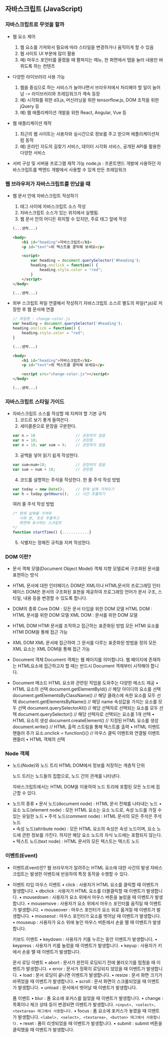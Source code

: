 ## 자바스크립트 (JavaScript)

### 자바스크립트로 무엇을 할까

- 웹 요소 제어
    1) 웹 요소를 가져와서 필요에 따라 스타일을 변경하거나 움직이게 할 수 있음
    2) 웹 사이트 UI 부분에 많이 활용
    3) 예) 마우스 포인터를 올렸을 때 펼쳐지는 메뉴, 한 화면에서 탭을 눌러 내용만 바뀌도록 하는 컨텐츠
    
- 다양한 라이브러리 사용 가능
    1) 웹을 중심으로 하는 서비스가 늘어나면서 브라우저에서 처리해야 할 일이 늘어남 -> 라이브러리와 프레임워크가 계속 등장
    2) 예) 시각화를 위한 d3.js, 머신러닝을 위한 tensorflow.js, DOM 조작을 위한 jQuery 등
    3) 예) 웹 애플리케이션 개발을 위한 React, Angular, Vue 등
    
- 웹 애플리케이션 제작
    1) 최근의 웹 사이트는 사용자와 실시간으로 정보를 주고 받으며 애플리케이션처럼 동작
    2) 예) 온라인 지도의 길찾기 서비스, 데이터 시각화 서비스, 공개된 API를 활용한 다양한 서비스

- 서버 구성 및 서버용 프로그램 제작 가능
    node.js : 프론트엔드 개발에 사용하던 자바스크립트를 백엔드 개발에서 사용할 수 있게 만든 프레임워크


### 웹 브라우저가 자바스크립트를 만났을 때

- 웹 문서 안에 자바스크립트 작성하기
    1) <script> 태그와 </script> 태그 사이에 자바스크립트 소스 작성
    2) 자바스크립트 소스가 있는 위치에서 실행됨.
    3) 웹 문서 안의 어디든 위치할 수 있지만, 주로 </body> 태그 앞에 작성    
    
    ```html
    (...생략...)

    <body>
        <h1 id="heading">자바스크립트</h1>
        <p id="text">위 텍스트를 클릭해 보세요</p>

        <script>
            var heading = document.querySelector('#heading');
            heading.onclick = function() {
                heading.style.color = "red";
            }
        </script>
    </body>

    (...생략...)
    ```

- 외부 스크립트 파일 연결해서 작성하기
    자바스크립트 소스르 별도의 파일(*.js)로 저장한 후 웹 문서에 연결

    ```js
    // 파일명 : change-color.js
    var heading = document.querySelector('#heading');
    heading.onclick = function() {
        heading.style.color = "red";
    }
    ```

    ```html
    (...생략...)

    <body>
        <h1 id="heading">자바스크립트</h1>
        <p id="text">위 텍스트를 클릭해 보세요</p>

        <script src="change-color.js"></script>
    </body>

    (...생략...)

### 자바스크립트 스타일 가이드

- 자바스크립트 소스를 작성할 때 지켜야 할 기본 규칙
    1) 코드르 보기 좋게 들여쓴다.
    2) 세미콜론으로 문장을 구분한다.
    ```js
    var n = 10                  // 권장하지 않음
    var n = 10;                 // 권장함
    var n = 10; var sum = 0;    // 권장하지 않음
    ```
    3) 공백을 넣어 읽기 쉽게 작성한다.
    ```js
    var sum=num+10;             // 권장하지 않음
    var sum = num + 10;         // 권장함
    ```
    4) 코드를 설명하는 주석을 작성한다.
    한 줄 주석 작성 방법
    ```js
    var today = new Date();     // 현재 날짜 가져오기
    var h = today.getHours();   // 시간 추출하기
    ```
    여러 줄 주석 작성 방법
    ```js
    /* 현재 날짜를 가져와
       시와 분, 초로 추출하고
       화면에 표시하는 스크립트
    */
    function startTime() {............}
    ```
    5) 식별자는 정해진 규칙을 지켜 작성한다.

### DOM 이란?

- 문서 객체 모델(Document Object Model)
    객체 지향 모델로써 구조화된 문서를 표현하는 방식
    
- HTML 문서에 대한 인터페이스
    DOM은 XML이나 HTML문서의 프로그래밍 인터페이스
    DOM은 문서의 구조화된 표현을 제공하여 프로그래밍 언어가 문서 구조, 스타일, 내용 등을 변경할 수 있도록 합니다.
    
- DOM의 종류
    Core DOM : 모든 문서 타입을 위한 DOM 모델
    HTML DOM : HTML 문서를 위한 DOM 모델
    XML DOM : 문서를 위한 DOM 모델

- HTML DOM
    HTMl 문서를 조작하고 접근하는 표준화된 방법
    모든 HTMl 요소를 HTMl DOM을 통해 접근 가능

- XML DOM
    XML 문서에 접근하여 그 문서를 다루는 표준화된 방법을 정의
    모든 XML 요소는 XML DOM을 통해 접근 가능

- Document 객체
    Document 객체는 웹 페이지를 의미합니다.
    웹 페이지에 존재하는 HTML요소에 접근하고자 할 때는 반드시 Document 객체부터 시작해야 합니다.

- Document 메소드
    HTML 요소와 관련된 작업을 도와주는 다양한 메소드 제공
        • HTML 요소의 선택
            document.getElementById()               // 해당 아이디의 요소를 선택
            document.getElementsByClassName()       // 해당 클래스에 속한 요소를 모두 선택
            document.getElementsByName()            // 해당 name 속성값을 가지는 요소를 모두 선택
            document.querySelectorAll()             // 해당 선택자로 선택되는 요소를 모두 선택
            document.querySelector()                // 해당 선택자로 선택되는 요소를 1개 선택
        • HTML 요소의 생성
            document.createElement()                // 지정된 HTML 요소를 생성
            document.write()                        // HTML 출력 스트림을 통해 텍스트를 출력
        • HTML 이벤트 핸들러 추가
            요소.onclick = function(){}             // 마우스 클릭 이벤트와 연결될 이벤트 핸들러
        • HTML 객체의 선택


### Node 객체

- 노드(Node)와 노드 트리
    HTML DOM에서 정보를 저장하는 계층적 단위

    노드 트리는 노드들의 집합으로, 노드 간의 관계를 나타낸다.

    자바스크립트에서는 HTML DOM을 이용하여 노드 트리에 포함된 모든 노드에 접근할 수 있다.

- 노드의 종류
    • 문서 노드(document node) : HTML 문서 전체를 나타내는 노드
    • 요소 노드(element node) : 모든 HTML 요소는 요소 노드로, 속성 노드를 가질 수 있는 유일한 노드
    • 주석 노드(comment node) : HTML 문서의 모든 주석은 주석 노드   
    • 속성 노드(attribute node) : 모든 HTML 요소의 속성은 속성 노드이며, 요소 노드에 관한 정보를 가진다.
                                하지만 해당 요소 노드의 자식 노드에는 포함되지 않는다.
    • 텍스트 노드(text node) : HTML 문서의 모든 텍스트는 텍스트 노드


### 이벤트(Event)

- 이벤트(Event)란?
    웹 브라우저가 알려주는 HTML 요소에 대한 사건의 발생
    자바스크립트는 발생한 이벤트에 반응하여 특정 동작을 수행할 수 있다.

- 이벤트 타입
    마우스 이벤트
        • click : 사용자가 HTML 요소를 클릭할 때 이벤트가 발생합니다.
        • dbclick : 사용자가 HTML 요소를 더블클릭할 때 이벤트가 발생합니다.
        • mousedown : 사용자가 요소 위에서 마우스 버튼을 눌렀을 때 이벤트가 발생합니다.
        • mousemove : 사용자가 요소 위에서 마우스 포인터를 움직일 때 이벤트가 발생합니다.
        • mouseover : 마우스 포인터가 요소 위로 옮겨질 때 이벤트가 발생합니다.
        • mouseout : 마우스 포인터가 요소를 벗어날 때 이벤트가 발생합니다.
        • mouseup : 사용자가 요소 위에 놓인 마우스 버튼에서 손을 뗄 때 이벤트가 발생합니다.

    키보드 이벤트
        • keydown : 사용자가 키를 누르는 동안 이벤트가 발생합니다.
        • keypress : 사용자가 키를 눌렀을 때 이벤트가 발생합니다.
        • keyup : 사용자가 키에서 손을 뗄 때 이벤트가 발생합니다.

    문서 로딩 이벤트
        • abort : 문서가 완전히 로딩되기 전에 불러오기를 멈췄을 때 이벤트가 발생합니다.
        • error : 문서가 정확히 로딩되지 않았을 때 이벤트가 발생합니다.
        • load : 문서 로딩이 끝나면 이벤트가 발생합니다.
        • resize : 문서 화면 크기가 바뀌었을 때 이벤트가 발생합니다.
        • scroll : 문서 화면이 스크롤되었을 때 이벤트가 발생합니다.
        • unload : 문서에서 벗어날 때 이벤트가 발생합니다.

    폼 이벤트 
        • blur : 폼 요소에 포커스를 잃었을 때 이벤트가 발생합니다.
        • change : 목록이나 체크 상태 등이 변경되면 이벤트가 발생합니다. ```<input>, <select>, <textarea> 태그에서 사용합니다.```
        • focus : 폼 요소에 포커스가 놓였을 때 이벤트가 발생합니다. ```<label>, <select>, <textarea>, <button> 태그에서 사용합니다.```
        • reset : 폼이 리셋되었을 때 이벤트가 발생합니다.
        • submit : submit 버튼을 클릭했을 때 이벤트가 발생합니다.

